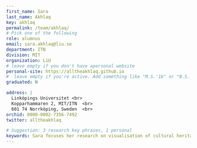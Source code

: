 ```yaml
---
first_name: Sara
last_name: Akhlaq
key: akhlaq
permalink: /team/akhlaq/
# Pick one of the following
role: alumnus
email: sara.akhlaq@liu.se
department: ITN
division: MIT
organization: LiU
# leave empty if you don't have apersonal website
personal-site: https://alltheakhlaq.github.io
#  leave empty if you're active. Add something like "M.S.'16" or "B.S.'17" if you got a degree while with the Vis Collective. Add "N" if you left before you got a degree.
graduated: N

address: |
  Linköpings Universitet <br>
  Kopparhammaren 2, MIT/ITN  <br>
  601 74 Norrköping, Sweden  <br>
orchid: 0000-0002-7356-7492
twitter: alltheakhlaq

# Suggestion: 3 research key phrases, 1 personal
keywords: Sara focuses her research on visualisation of cultural heritage data and inspecting representation of digital GLAM collections from a decolonial and intersectional feminist lens.
---
```

